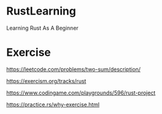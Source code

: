 # RustLearning
Learning Rust As A Beginner

# Exercise 
https://leetcode.com/problems/two-sum/description/

https://exercism.org/tracks/rust

https://www.codingame.com/playgrounds/596/rust-project

https://practice.rs/why-exercise.html
